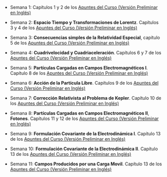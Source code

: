 * Semana 1: Capítulos 1 y 2 de los [Apuntes del Curso (Versión Preliminar en Inglés)](lectures/Relativity_I.pdf)

* Semana 2: **Espacio Tiempo y Transformaciones de Lorentz**. Capítulos 3 y 4 de los [Apuntes del Curso (Versión Preliminar en Inglés)](lectures/Relativity_I.pdf)

* Semana 3: **Consecuencias simples de la Relatividad Especial**, capítulo 5 de los [Apuntes del Curso (Versión Preliminar en Inglés)](lectures/Relativity_I.pdf)

* Semana 4: **Cuadrivelocidad y Cuadriaceleración**.  Capítulos 6 y 7 de los [Apuntes del Curso (Versión Preliminar en Inglés)](lectures/Relativity_I.pdf)

* Semana 5: **Partículas Cargadas en Campos Electromagnéticos I**.  Capítulo 8 de los [Apuntes del Curso (Versión Preliminar en Inglés)](lectures/Relativity_I.pdf)

* Semana 6: **Acción de la Partícula Libre**.  Capítulos 9 de los [Apuntes del Curso (Versión Preliminar en Inglés)](lectures/Relativity_I.pdf)

* Semana 7: **Corrección Relativista al Problema de Kepler**.  Capítulo 10 de los [Apuntes del Curso (Versión Preliminar en Inglés)](lectures/Relativity_I.pdf)
  
* Semana 8: **Partículas Cargadas en Campos Electromagnéticos II**, **Fotones**.  Capítulos 11 y 12 de los [Apuntes del Curso (Versión Preliminar en Inglés)](lectures/Relativity_I.pdf)

* Semana 9: **Formulación Covariante de la Electrodinámica I**.  Capítulo  13 de los [Apuntes del Curso (Versión Preliminar en Inglés)](lectures/Relativity_I.pdf)

* Semana 10: **Formulación Covariante de la Electrodinámica II**.  Capítulo  13 de los [Apuntes del Curso (Versión Preliminar en Inglés)](lectures/Relativity_I.pdf)

* Semana 11: **Campos Producidos por una Carga Movil**. Capítulo  13 de los [Apuntes del Curso (Versión Preliminar en Inglés)](lectures/Relativity_I.pdf)
